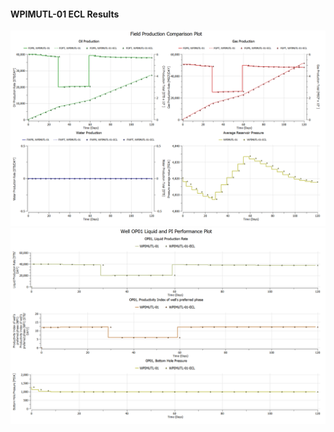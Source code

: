 #### WPIMUTL-01 ECL Results

![](ECL/WPIMUTL-01-Field_Production_Comparison_Plot.png)
![](ECL/WPIMUTL-01-Well_OP01_Liquid_and_PI_Performance_Plot.png)
